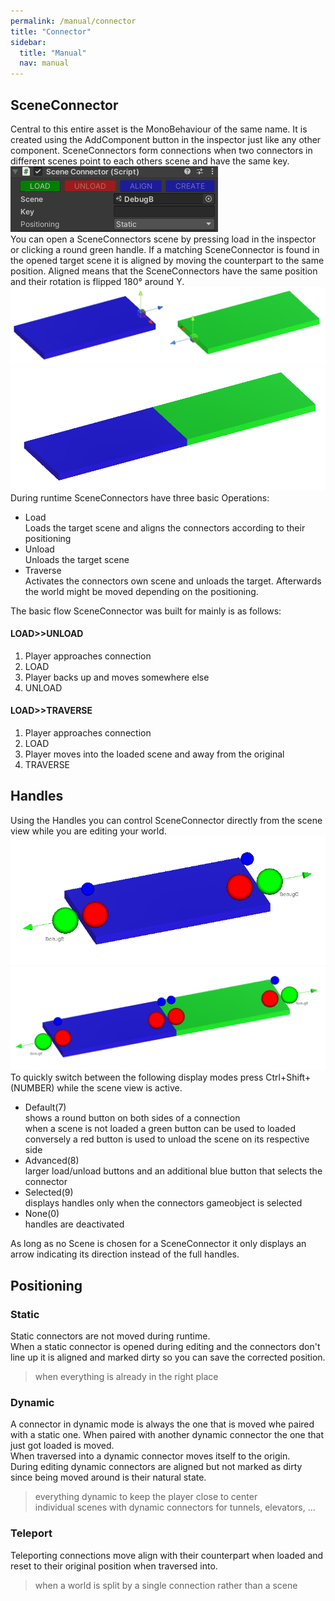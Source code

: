 ```yaml
---
permalink: /manual/connector
title: "Connector"
sidebar:
  title: "Manual"
  nav: manual
---
```


## SceneConnector

Central to this entire asset is the MonoBehaviour of the same name. It is created using the AddComponent button in the inspector just like any other component. SceneConnectors form connections when two connectors in different scenes point to each others scene and have the same key.  
![Inspector](/assets/images/screens/Inspector.PNG)  
You can open a SceneConnectors scene by pressing load in the inspector or clicking a round green handle. If a matching SceneConnector is found in the opened target scene it is aligned by moving the counterpart to the same position. Aligned means that the SceneConnectors have the same position and their rotation is flipped 180° around Y.  
![Alignot](/assets/images/screens/Alignot.PNG)  
![Aligned](/assets/images/screens/Aligned.PNG)  
During runtime SceneConnectors have three basic Operations:
* Load  
Loads the target scene and aligns the connectors according to their positioning
* Unload  
Unloads the target scene
* Traverse  
Activates the connectors own scene and unloads the target. Afterwards the world might be moved depending on the positioning.

The basic flow SceneConnector was built for mainly is as follows:

#### LOAD>>UNLOAD
1. Player approaches connection
2. LOAD
3. Player backs up and moves somewhere else
4. UNLOAD  

#### LOAD>>TRAVERSE
1. Player approaches connection
2. LOAD
3. Player moves into the loaded scene and away from the original
4. TRAVERSE  

## Handles

Using the Handles you can control SceneConnector directly from the scene view while you are editing your world.
![Single](/assets/images/screens/DebugHandleSingle.PNG)  
![Double](/assets/images/screens/DebugHandleDouble.PNG)  
To quickly switch between the following display modes press Ctrl+Shift+(NUMBER) while the scene view is active.

* Default(7)  
shows a round button on both sides of a connection  
when a scene is not loaded a green button can be used to loaded  
conversely a red button is used to unload the scene on its respective side
* Advanced(8)  
larger load/unload buttons and an additional blue button that selects the connector
* Selected(9)  
displays handles only when the connectors gameobject is selected
* None(0)  
handles are deactivated  

As long as no Scene is chosen for a SceneConnector it only displays an arrow indicating its direction instead of the full handles. 

## Positioning
### Static
Static connectors are not moved during runtime.  
When a static connector is opened during editing and the connectors don't line up it is aligned and marked dirty so you can save the corrected position.
> when everything is already in the right place
### Dynamic
A connector in dynamic mode is always the one that is moved whe paired with a static one. When paired with another dynamic connector the one that just got loaded is moved.  
When traversed into a dynamic connector moves itself to the origin.  
During editing dynamic connectors are aligned but not marked as dirty since being moved around is their natural state.
> everything dynamic to keep the player close to center  
individual scenes with dynamic connectors for tunnels, elevators, ...
### Teleport
Teleporting connections move align with their counterpart when loaded and reset to their original position when traversed into.
> when a world is split by a single connection rather than a scene